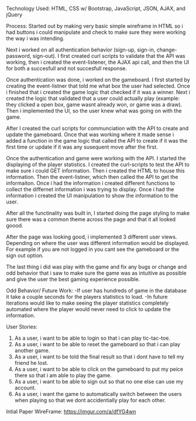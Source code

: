 
Technology Used:
HTML, CSS w/ Bootstrap, JavaScript, JSON, AJAX, and jQuery

Process:
Started out by making very basic simple wireframe in HTML so i had buttons i
could manipulate and check to make sure they were working the way i was intending.

Next i worked on all authentication behavior (sign-up, sign-in, change-password,
sign-out). I first created curl scripts to validate that the API was working,
then i created the event-listener, the AJAX api call, and then the UI for both
a succesfull and not succesfull response.

Once authentication was done, i worked on the gameboard. I first started by
creating the event-listner that told me what box the user had selected. Once i
finished that i created the game logic that checked if it was a winner. Next
i created the logic that validated that a user could actually play (example:
they clicked a open box, game wasnt already won, or game was a draw). Then i
implemented the UI, so the user knew what was going on with the game.

After I created the curl scripts for communciation with the API to create and
update the gameboard. Once that was working where it made sense i added a
function in the game logic that called the API to create if it was the first
time or update if it was any susequent move after the first.

Once the authentication and game were working with the API. I started the
displaying of the player statistics. I created the curl-scripts to test the
API to make sure i could GET information. Then i created the HTML to house this
information. Then the event-listner, which then called the API to get the
informaiton. Once i had the information i created different functions to
collect the differnet information i was trying to display. Once i had the
information i created the UI manipulation to show the information to the user.

After all the functinality was built in, I started doing the page styling
to make sure there was a common theme across the page and that it all looked
goood.

After the page was looking good, i implemented 3 different user views. Depending
on where the user was different information would be displayed. For example
if you are not logged in you cant see the gameboard or the sign out option.

The last thing i did was play with the game and fix any bugs or change and odd
behavior that i saw to make sure the game was as intuitive as possible and
give the user the best gaming experience possible.


Odd Behavior/ Future Work:
-If user has hundreds of game in the database it take a couple seconds for
the players statistics to load.
-In future iterations would like to make seeing the player statistics
completely automated where the player would never need to click to update
the information.

User Stories:
1) As a user, i want to be able to login so that i can play tic-tac-toe.
2) As a user, i want to be able to reset the gameboard so that i can play
another game.
3) As a user, i want to be told the final result so that i dont have to tell
my friend he lost.
4) As a user, i want to be able to click on the gameboard to put my peice there
so that i am able to play the game.
5) As a user, i want to be able to sign out so that no one else can use my
account.
6) As a user, i want the game to automatically switch between the users when
playing so that we dont accidentially play for each other.

Intial Paper WireFrame: https://imgur.com/a/dfYG4wn
